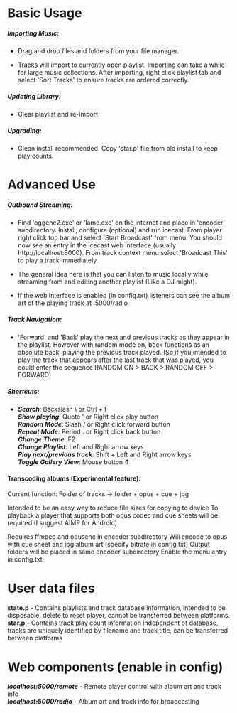 Basic Usage
===========

##### Importing Music:

- Drag and drop files and folders from your file manager.

- Tracks will import to currently open playlist. Importing can take a while for large music collections. After importing, right click playlist tab and select 'Sort Tracks'
to ensure tracks are ordered correctly.

##### Updating Library:

- Clear playlist and re-import


##### Upgrading:

- Clean install recommended. Copy 'star.p' file from old install to keep play counts.

Advanced Use
============

##### Outbound Streaming:

- Find 'oggenc2.exe' or 'lame.exe' on the internet and place in 'encoder' subdirectory. Install, configure (optional) and run icecast. From player right click top bar and
select 'Start Broadcast' from menu. You should now see an entry in the icecast web interface (usually http://localhost:8000). From track context menu select 'Broadcast This'
to play a track immediately.

- The general idea here is that you can listen to music locally while streaming from and editing another playlist (Like a DJ might).

- If the web interface is enabled (in config.txt) listeners can see the album art of the playing track at :5000/radio

##### Track Navigation:

- 'Forward' and 'Back' play the next and previous tracks as they appear in the playlist. However with random mode on, back functions as an absolute back, playing the
previous track played. (So if you intended to play the track that appears after the last track that was played, you could enter the sequence RANDOM ON > BACK > RANDOM OFF > FORWARD)

##### Shortcuts:

- ***Search***: Backslash \ or Ctrl + F  
***Show playing***: Quote ' or Right click play button  
***Random Mode***: Slash / or Right click forward button  
***Repeat Mode***: Period . or Right click back button  
***Change Theme***: F2  
***Change Playlist***: Left and Right arrow keys  
***Play next/previous track***: Shift + Left and Right arrow keys  
***Toggle Gallery View***: Mouse button 4

#### Transcoding albums (Experimental feature):


Current function: Folder of tracks -> folder + opus + cue + jpg  

Intended to be an easy way to reduce file sizes for copying to device
To playback a player that supports both opus codec and cue sheets will be required (I suggest AIMP for Android)

Requires ffmpeg and opusenc in encoder subdirectory
Will encode to opus with cue sheet and jpg album art (specify bitrate in config.txt)
Output folders will be placed in same encoder subdirectory
Enable the menu entry in config.txt


User data files
================

**state.p** - Contains playlists and track database information, intended to be disposable, delete to reset player, cannot be transferred between platforms.  
**star.p**  - Contains track play count information independent of database, tracks are uniquely identified by filename and track title, can be transferred between platforms

Web components (enable in config)
=================================

***localhost:5000/remote*** - Remote player control with album art and track info  
***localhost:5000/radio*** - Album art and track info for broadcasting

